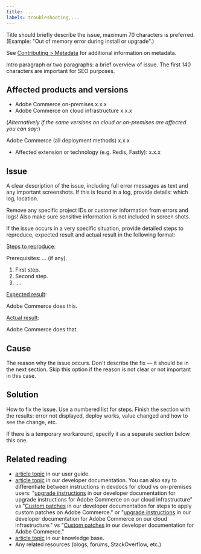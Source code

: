 ```yaml
---
title: ...
labels: troubleshooting,...
---
```


Title should briefly describe the issue, maximum 70 characters is preferred.<br/>
(Example: "Out of memory error during install or upgrade".)

See [Contributing > Metadata](../../CONTRIBUTING.md#metadata) for additional information on metadata.

Intro paragraph or two paragraphs: a brief overview of issue. The first 140 characters are important for SEO purposes.

## Affected products and versions

* Adobe Commerce on-premises x.x.x
* Adobe Commerce on cloud infrastructure x.x.x

(*Alternatively if the same versions on cloud or on-premises are affected you can say:*)

Adobe Commerce (all deployment methods) x.x.x

* Affected extension or technology (e.g. Redis, Fastly): x.x.x

## Issue

A clear description of the issue, including full error messages as text and any important screenshots.
If this is found in a log, provide details: which log, location.

Remove any specific project IDs or customer information from errors and logs! Also make sure sensitive information is not included in screen shots.

If the issue occurs in a very specific situation, provide detailed steps to reproduce, expected result and actual result in the following format:

<ins>Steps to reproduce</ins>:

Prerequisites: ... (if any).

1. First step.
1. Second step.
1. ....

<ins>Expected result</ins>:

Adobe Commerce does this.

<ins>Actual result</ins>:

Adobe Commerce does that.

## Cause

The reason why the issue occurs. Don't describe the fix — it should be in the next section. Skip this option if the reason is not clear or not important in this case.

## Solution

How to fix the issue. Use a numbered list for steps.
Finish the section with the results: error not displayed, deploy works, value changed and how to see the change, etc.

If there is a temporary workaround, specify it as a separate section below this one.

## Related reading

* [article topic](https://docs.magento.com/user-guide/) in our user guide.
* [article topic](https://devdocs.magento.com) in our developer documentation. You can also say to differentiate between instructions in devdocs for cloud vs on-premises users: "[upgrade instructions](https://devdocs.magento.com/cloud/project/project-upgrade-parent.html) in our developer documentation for upgrade instructions for Adobe Commerce on our cloud infrastructure" vs "[Custom patches](https://devdocs.magento.com/guides/v2.4/comp-mgr/patching.html#custom-patches) in our developer documentation for steps to apply custom patches on Adobe Commerce." or "[upgrade instructions](https://devdocs.magento.com/cloud/project/project-upgrade-parent.html) in our developer documentation for Adobe Commerce on our cloud infrastructure." vs "[Custom patches](https://devdocs.magento.com/guides/v2.4/comp-mgr/patching.html#custom-patches) in our developer documentation for Adobe Commerce."
* [article topic](https://support.magento.com/hc/en-us) in our knowledge base.
* Any related resources (blogs, forums, StackOverflow, etc.)
